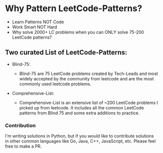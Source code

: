 # Why Pattern LeetCode-Patterns?

- Learn Patterns NOT Code 
- Work Smart NOT Hard
- Why solve 2000+ LC problems when you can ONLY solve 75-200 LeetCode patterns?

## Two curated List of LeetCode-Patterns:
- Blind-75:
    * Blind-75 are 75 LeetCode problems created by Tech-Leads and most widely accepted by the community from leetcode and are the most commonly used leetcode problems.

-  Comprehensive-List:
    * Comprehensive-List is an extensive list of ~200 LeetCode problems I picked up from leetcode. It includes all the common LeetCode patterns from Blind 75 and some extra additions to practice.


### Contribution

I'm writing solutions in Python, but if you would like to contribute solutions in other common languages like Go, Java, C++, JavaScript, etc. Please feel free to make a PR.